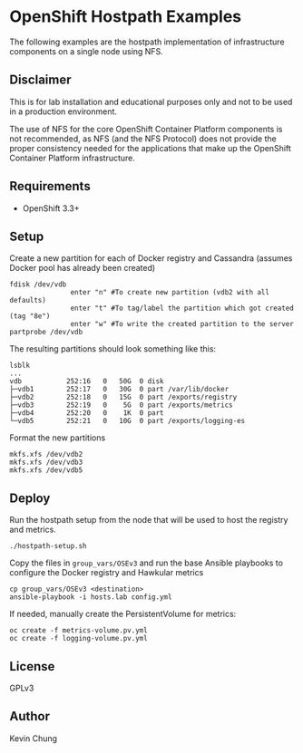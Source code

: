 OpenShift Hostpath Examples
===========================

The following examples are the hostpath implementation of infrastructure components on a single node using NFS.

Disclaimer
----------
This is for lab installation and educational purposes only and not to be used in a production environment.

The use of NFS for the core OpenShift Container Platform components is not recommended, as NFS (and the NFS Protocol) does not provide the proper consistency needed for the applications that make up the OpenShift Container Platform infrastructure.

Requirements
------------

* OpenShift 3.3+

Setup
-----

Create a new partition for each of Docker registry and Cassandra (assumes Docker pool has already been created)
```
fdisk /dev/vdb
               enter "n" #To create new partition (vdb2 with all defaults)
               enter "t" #To tag/label the partition which got created (tag "8e")
               enter "w" #To write the created partition to the server
partprobe /dev/vdb
```

The resulting partitions should look something like this:
```
lsblk
...
vdb           252:16   0   50G  0 disk 
├─vdb1        252:17   0   30G  0 part /var/lib/docker
├─vdb2        252:18   0   15G  0 part /exports/registry
├─vdb3        252:19   0    5G  0 part /exports/metrics
├─vdb4        252:20   0    1K  0 part 
└─vdb5        252:21   0   10G  0 part /exports/logging-es
```

Format the new partitions
```
mkfs.xfs /dev/vdb2
mkfs.xfs /dev/vdb3
mkfs.xfs /dev/vdb5
```

Deploy
------

Run the hostpath setup from the node that will be used to host the registry and metrics.
```
./hostpath-setup.sh
```

Copy the files in `group_vars/OSEv3` and run the base Ansible playbooks to configure the Docker registry and Hawkular metrics
```
cp group_vars/OSEv3 <destination>
ansible-playbook -i hosts.lab config.yml
```

If needed, manually create the PersistentVolume for metrics:
```
oc create -f metrics-volume.pv.yml
oc create -f logging-volume.pv.yml
```

License
-------

GPLv3

Author
------

Kevin Chung
